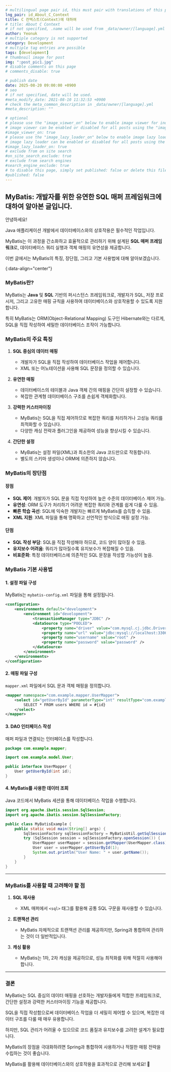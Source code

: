 ```yaml
---
# multilingual page pair id, this must pair with translations of this page. (This name must be unique)
lng_pair: id_About_C_Context
title: C 컨텍스트(Context)에 대하여
# title: About C Context
# if not specified, .name will be used from _data/owner/[language].yml
author: Yeonuk
# multiple category is not supported
category: Development
# multiple tag entries are possible
tags: [development]
# thumbnail image for post
img: ":post_pic1.jpg"
# disable comments on this page
# comments_disable: true

# publish date
date: 2025-08-20 09:00:00 +0900
# seo
# if not specified, date will be used.
#meta_modify_date: 2021-08-10 11:32:53 +0900
# check the meta_common_description in _data/owner/[language].yml
#meta_description: ""

# optional
# please use the "image_viewer_on" below to enable image viewer for individual pages or posts (_posts/ or [language]/_posts folders).
# image viewer can be enabled or disabled for all posts using the "image_viewer_posts: true" setting in _data/conf/main.yml.
#image_viewer_on: true
# please use the "image_lazy_loader_on" below to enable image lazy loader for individual pages or posts (_posts/ or [language]/_posts folders).
# image lazy loader can be enabled or disabled for all posts using the "image_lazy_loader_posts: true" setting in _data/conf/main.yml.
#image_lazy_loader_on: true
# exclude from on site search
#on_site_search_exclude: true
# exclude from search engines
#search_engine_exclude: true
# to disable this page, simply set published: false or delete this file
#published: false
---
```


<!-- outline-start -->

## MyBatis: 개발자를 위한 유연한 SQL 매퍼 프레임워크에 대하여 알아본 글입니다.

안녕하세요!

Java 애플리케이션 개발에서 데이터베이스와의 상호작용은 필수적인 작업입니다.

MyBatis는 이 과정을 간소화하고 효율적으로 관리하기 위해 설계된 **SQL 매퍼 프레임워크**로, 데이터베이스 쿼리 실행과 객체 매핑의 유연성을 제공합니다.

이번 글에서는 MyBatis의 특징, 장단점, 그리고 기본 사용법에 대해 알아보겠습니다.

{:data-align="center"}

<!-- outline-end -->

### **MyBatis란?**

MyBatis는 **Java** 및 **SQL** 기반의 퍼시스턴스 프레임워크로, 개발자가 SQL, 저장 프로시저, 그리고 고유한 매핑 규칙을 사용하여 데이터베이스와 상호작용할 수 있도록 지원합니다.

특히 MyBatis는 ORM(Object-Relational Mapping) 도구인 Hibernate와는 다르게, SQL을 직접 작성하여 세밀한 데이터베이스 조작이 가능합니다.

### **MyBatis의 주요 특징**

1. **SQL 중심의 데이터 매핑**

   - 개발자가 SQL을 직접 작성하여 데이터베이스 작업을 제어합니다.
   - XML 또는 어노테이션을 사용해 SQL 문장을 정의할 수 있습니다.

2. **유연한 매핑**

   - 데이터베이스의 테이블과 Java 객체 간의 매핑을 간단히 설정할 수 있습니다.
   - 복잡한 관계형 데이터베이스 구조를 손쉽게 객체화합니다.

3. **강력한 커스터마이징**

   - MyBatis는 SQL을 직접 제어하므로 복잡한 쿼리를 처리하거나 고성능 쿼리를 최적화할 수 있습니다.
   - 다양한 캐싱 전략과 플러그인을 제공하여 성능을 향상시킬 수 있습니다.

4. **간단한 설정**
   - MyBatis는 설정 파일(XML)과 최소한의 Java 코드만으로 작동합니다.
   - 별도의 스키마 생성이나 ORM에 의존하지 않습니다.

### **MyBatis의 장단점**

#### **장점**

- **SQL 제어**: 개발자가 SQL 문을 직접 작성하여 높은 수준의 데이터베이스 제어 가능.
- **유연성**: ORM 도구가 처리하기 어려운 복잡한 쿼리와 관계를 쉽게 다룰 수 있음.
- **빠른 학습 곡선**: SQL에 익숙한 개발자는 빠르게 MyBatis를 습득할 수 있음.
- **XML 지원**: XML 파일을 통해 명확하고 선언적인 방식으로 매핑 설정 가능.

#### **단점**

- **SQL 작성 부담**: SQL을 직접 작성해야 하므로, 코드 양이 많아질 수 있음.
- **유지보수 어려움**: 쿼리가 많아질수록 유지보수가 복잡해질 수 있음.
- **비표준화**: 특정 데이터베이스에 의존적인 SQL 문장을 작성할 가능성이 높음.

### **MyBatis 기본 사용법**

#### **1. 설정 파일 구성**

MyBatis는 `mybatis-config.xml` 파일을 통해 설정됩니다.

```xml
<configuration>
    <environments default="development">
        <environment id="development">
            <transactionManager type="JDBC" />
            <dataSource type="POOLED">
                <property name="driver" value="com.mysql.cj.jdbc.Driver" />
                <property name="url" value="jdbc:mysql://localhost:3306/mydb" />
                <property name="username" value="root" />
                <property name="password" value="password" />
            </dataSource>
        </environment>
    </environments>
</configuration>
```

#### **2. 매핑 파일 구성**

`mapper.xml` 파일에서 SQL 문과 객체 매핑을 정의합니다.

```xml
<mapper namespace="com.example.mapper.UserMapper">
    <select id="getUserById" parameterType="int" resultType="com.example.model.User">
        SELECT * FROM users WHERE id = #{id}
    </select>
</mapper>
```

#### **3. DAO 인터페이스 작성**

매퍼 파일과 연결되는 인터페이스를 작성합니다.

```java
package com.example.mapper;

import com.example.model.User;

public interface UserMapper {
    User getUserById(int id);
}
```

#### **4. MyBatis를 사용한 데이터 조회**

Java 코드에서 MyBatis 세션을 통해 데이터베이스 작업을 수행합니다.

```java
import org.apache.ibatis.session.SqlSession;
import org.apache.ibatis.session.SqlSessionFactory;

public class MyBatisExample {
    public static void main(String[] args) {
        SqlSessionFactory sqlSessionFactory = MyBatisUtil.getSqlSessionFactory();
        try (SqlSession session = sqlSessionFactory.openSession()) {
            UserMapper userMapper = session.getMapper(UserMapper.class);
            User user = userMapper.getUserById(1);
            System.out.println("User Name: " + user.getName());
        }
    }
}
```

---

### **MyBatis를 사용할 때 고려해야 할 점**

1. **SQL 재사용**

   - XML 매퍼에서 `<sql>` 태그를 활용해 공통 SQL 구문을 재사용할 수 있습니다.

2. **트랜잭션 관리**

   - MyBatis 자체적으로 트랜잭션 관리를 제공하지만, Spring과 통합하여 관리하는 것이 더 일반적입니다.

3. **캐싱 활용**
   - MyBatis는 1차, 2차 캐싱을 제공하므로, 성능 최적화를 위해 적절히 사용해야 합니다.

---

### **결론**

MyBatis는 SQL 중심의 데이터 매핑을 선호하는 개발자들에게 적합한 프레임워크로, 간단한 설정과 강력한 커스터마이징 기능을 제공합니다.

SQL을 직접 작성함으로써 데이터베이스 작업을 더 세밀히 제어할 수 있으며, 복잡한 데이터 구조를 다룰 때 매우 유용합니다.

하지만, SQL 관리가 어려울 수 있으므로 코드 품질과 유지보수를 고려한 설계가 필요합니다.

MyBatis의 장점을 극대화하려면 Spring과 통합하여 사용하거나 적절한 매핑 전략을 수립하는 것이 좋습니다.

MyBatis를 활용해 데이터베이스와의 상호작용을 효과적으로 관리해 보세요! 🚀
